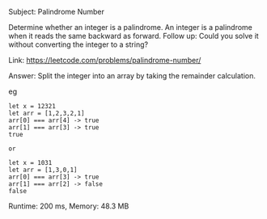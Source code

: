 Subject: Palindrome Number

Determine whether an integer is a palindrome. An integer is a palindrome when it reads the same backward as forward.
Follow up: Could you solve it without converting the integer to a string?

Link: https://leetcode.com/problems/palindrome-number/

Answer: Split the integer into an array by taking the remainder calculation.

eg
````
let x = 12321
let arr = [1,2,3,2,1]
arr[0] === arr[4] -> true
arr[1] === arr[3] -> true
true

or

let x = 1031
let arr = [1,3,0,1]
arr[0] === arr[3] -> true
arr[1] === arr[2] -> false
false

````

Runtime: 200 ms, Memory: 48.3 MB

